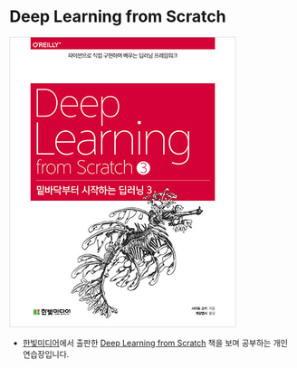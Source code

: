 # Deep Learning from Scratch

![Deep Learning from Scratch](cover.jpg)

- [한빛미디어](https://www.hanbit.co.kr/)에서 출판한 [Deep Learning from Scratch](https://github.com/WegraLee/deep-learning-from-scratch) 책을 보며 공부하는 개인 연습장입니다.